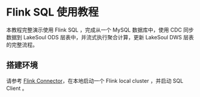# Flink SQL 使用教程

本教程完整演示使用 Flink SQL ，完成从一个 MySQL 数据库中，使用 CDC 同步数据到 LakeSoul ODS 层表中，并流式执行聚合计算，更新 LakeSoul DWS 层表的完整流程。

## 搭建环境
请参考 [Flink Connector](../03-Usage%20Docs/06-flink-lakesoul-connector.md)，在本地启动一个 Flink local cluster ，并启动 SQL Client 。

## 